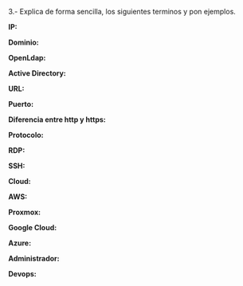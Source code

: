 3.- Explica de forma sencilla, los siguientes terminos y pon ejemplos.

**IP:**

**Dominio:**

**OpenLdap:**

**Active Directory:**

**URL:**

**Puerto:**

**Diferencia entre http y https:**

**Protocolo:**

**RDP:**

**SSH:**

**Cloud:**

**AWS:**

**Proxmox:**

**Google Cloud:**

**Azure:**

**Administrador:**

**Devops:**
